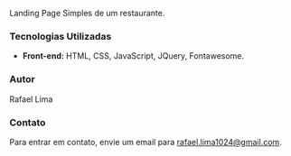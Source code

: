 Landing Page Simples de um restaurante.

### Tecnologias Utilizadas

- **Front-end:** HTML, CSS, JavaScript, JQuery, Fontawesome.

### Autor

Rafael Lima

### Contato

Para entrar em contato, envie um email para rafael.lima1024@gmail.com.

